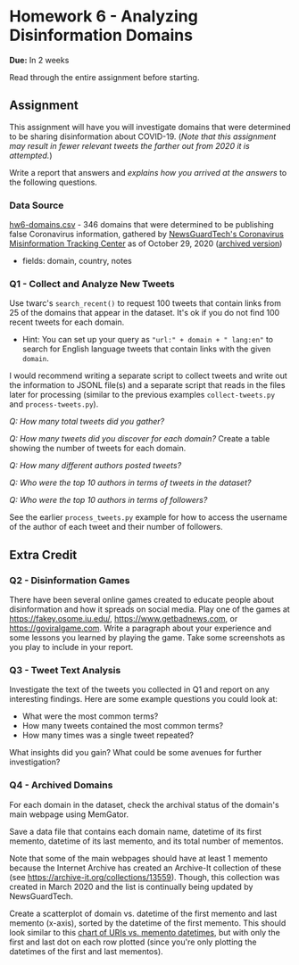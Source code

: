 # Homework 6 - Analyzing Disinformation Domains
**Due:** In 2 weeks

Read through the entire assignment before starting.  

## Assignment

This assignment will have you will investigate domains that were determined to be sharing disinformation about COVID-19. (*Note that this assignment may result in fewer relevant tweets the farther out from 2020 it is attempted.*)

Write a report that answers and *explains how you arrived at the answers* to the following questions.  

### Data Source

[hw6-domains.csv](hw6-domains.csv) - 346 domains that were determined to be publishing false Coronavirus information, gathered by [NewsGuardTech's Coronavirus Misinformation Tracking Center](https://www.newsguardtech.com/special-reports/coronavirus-misinformation-tracking-center/) as of October 29, 2020 ([archived version](http://web.archive.org/web/20201029234552/https://www.newsguardtech.com/coronavirus-misinformation-tracking-center/))

* fields: domain, country, notes

### Q1 - Collect and Analyze New Tweets

Use twarc's `search_recent()` to request 100 tweets that contain links from 25 of the domains that appear in the dataset. It's ok if you do not find 100 recent tweets for each domain.
* Hint: You can set up your query as `"url:" + domain + " lang:en"` to search for English language tweets that contain links with the given `domain`.

I would recommend writing a separate script to collect tweets and write out the information to JSONL file(s) and a separate script that reads in the files later for processing (similar to the previous examples `collect-tweets.py` and `process-tweets.py`).

*Q: How many total tweets did you gather?*

*Q: How many tweets did you discover for each domain?*  Create a table showing the number of tweets for each domain.

*Q: How many different authors posted tweets?*  

*Q: Who were the top 10 authors in terms of tweets in the dataset?*

*Q: Who were the top 10 authors in terms of followers?*

See the earlier `process_tweets.py` example for how to access the username of the author of each tweet and their number of followers.

## Extra Credit

### Q2 - Disinformation Games 

There have been several online games created to educate people about disinformation and how it spreads on social media.  Play one of the games at https://fakey.osome.iu.edu/, https://www.getbadnews.com, or https://goviralgame.com.  Write a paragraph about your experience and some lessons you learned by playing the game. Take some screenshots as you play to include in your report.

### Q3 - Tweet Text Analysis 

Investigate the text of the tweets you collected in Q1 and report on any interesting findings.  Here are some example questions you could look at:
* What were the most common terms?
* How many tweets contained the most common terms?
* How many times was a single tweet repeated?

What insights did you gain?  What could be some avenues for further investigation?

### Q4 - Archived Domains 

For each domain in the dataset, check the archival status of the domain's main webpage using MemGator. 

Save a data file that contains each domain name, datetime of its first memento, datetime of its last memento, and its total number of mementos. 

Note that some of the main webpages should have at least 1 memento because the Internet Archive has created an Archive-It collection of these (see https://archive-it.org/collections/13559). Though, this collection was created in March 2020 and the list is continually being updated by NewsGuardTech.

Create a scatterplot of domain vs. datetime of the first memento and last memento (x-axis), sorted by the datetime of the first memento.  This should look similar to this [chart of URIs vs. memento datetimes](https://3.bp.blogspot.com/-8vNC-7UraiQ/U43lwAC0pSI/AAAAAAAAAE4/1IyHbXH9CKQ/s1600/mementosScatterDmoz.png), but with only the first and last dot on each row plotted (since you're only plotting the datetimes of the first and last mementos).
